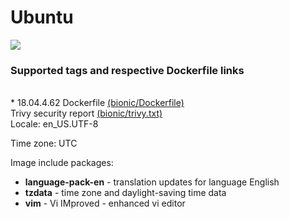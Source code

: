 # Ubuntu
[![](https://images.microbadger.com/badges/image/antonchernik/docker-image-ubuntu.svg)](https://microbadger.com/images/antonchernik/docker-image-ubuntu "Get your own image badge on microbadger.com")
### Supported tags and respective Dockerfile links
<br/>* 18.04.4.62 Dockerfile [(bionic/Dockerfile)](https://github.com/antonchernik/docker/blob/ubuntu-v18.04.4.62/library/ubuntu/18.04.4/Dockerfile)<br />Trivy security report [(bionic/trivy.txt)](https://github.com/antonchernik/docker/blob/ubuntu-v18.04.4.62/library/ubuntu/18.04.4/trivy.txt)<br />
  Locale: en_US.UTF-8
  
  Time zone: UTC
  
  Image include packages:
  * **language-pack-en** - translation updates for language English
  * **tzdata** - time zone and daylight-saving time data
  * **vim** - Vi IMproved - enhanced vi editor